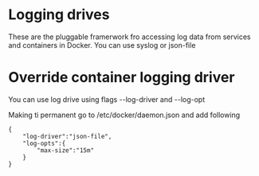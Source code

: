 # Logging drives

These are the pluggable framerwork fro accessing log data from services and containers in Docker. You can use syslog or json-file

# Override container logging driver
You can use log drive using flags --log-driver and --log-opt

Making ti permanent
go to /etc/docker/daemon.json and add following
```
{
	"log-driver":"json-file",
	"log-opts":{
		"max-size":"15m"
	}
}
```